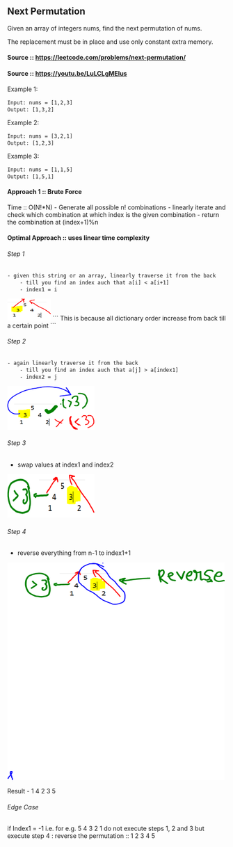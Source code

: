 ## Next Permutation

Given an array of integers nums, find the next permutation of nums.

The replacement must be in place and use only constant extra memory.

#### Source :: https://leetcode.com/problems/next-permutation/
#### Source :: https://youtu.be/LuLCLgMElus

Example 1:
```
Input: nums = [1,2,3]
Output: [1,3,2]
```
Example 2:
```
Input: nums = [3,2,1]
Output: [1,2,3]
```
Example 3:
```
Input: nums = [1,1,5]
Output: [1,5,1]
```

#### Approach 1 :: Brute Force
Time :: O(N!*N)
	- Generate all possible n! combinations 
	- linearly iterate and check which combination at which index is the given combination 
	- return the combination at (index+1)%n
	
#### Optimal Approach :: uses linear time complexity
###### Step 1
	- given this string or an array, linearly traverse it from the back
		- till you find an index auch that a[i] < a[i+1]
		- index1 = i

<img src="https://github.com/Akanksha-Singhal/ABC/blob/master/Uploads/next_permutation.PNG" width="100" height="50">
```
This is because all dictionary order increase from back till a certain point
```

###### Step 2
	- again linearly traverse it from the back
		- till you find an index auch that a[j] > a[index1]
		- index2 = j

<img src="https://github.com/Akanksha-Singhal/ABC/blob/master/Uploads/next_permutation_2.PNG" width="200" height="100">


###### Step 3

 - swap values at index1 and index2
<img src="https://github.com/Akanksha-Singhal/ABC/blob/master/Uploads/next_permutation_3.PNG" width="200" height="100">

###### Step 4
- reverse everything from n-1 to index1+1  
 <img src="https://github.com/Akanksha-Singhal/ABC/blob/master/Uploads/next_permutation_4.PNG" width="500" height="500">

 Result - 1 4 2 3 5 

 ###### Edge Case
 if Index1 = -1 i.e.  for e.g. 5 4 3 2 1
 do not execute steps 1, 2 and 3
 but execute step 4 : reverse the permutation :: 1 2 3 4 5 
